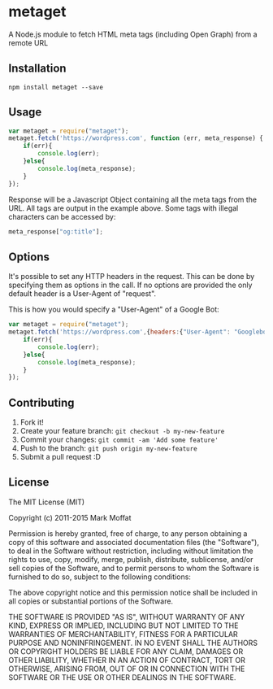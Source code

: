 # metaget

A Node.js module to fetch HTML meta tags (including Open Graph) from a remote URL

## Installation

```
npm install metaget --save
```

## Usage

``` javascript
var metaget = require("metaget");
metaget.fetch('https://wordpress.com', function (err, meta_response) {
	if(err){
		console.log(err);
	}else{
		console.log(meta_response);
	}
});
```

Response will be a Javascript Object containing all the meta tags from the URL. All tags are output in the example above. Some tags with illegal characters can be accessed by:

``` javascript
meta_response["og:title"];
```

## Options

It's possible to set any HTTP headers in the request. This can be done by specifying them as options in the call. If no options are provided the only default header is a User-Agent of "request".

This is how you would specify a "User-Agent" of a Google Bot:

``` javascript
var metaget = require("metaget");
metaget.fetch('https://wordpress.com',{headers:{"User-Agent": "Googlebot"}}, function (err, meta_response) {
	if(err){
		console.log(err);
	}else{
		console.log(meta_response);
	}
});
```



## Contributing

1. Fork it!
2. Create your feature branch: `git checkout -b my-new-feature`
3. Commit your changes: `git commit -am 'Add some feature'`
4. Push to the branch: `git push origin my-new-feature`
5. Submit a pull request :D

## License

The MIT License (MIT)

Copyright (c) 2011-2015 Mark Moffat

Permission is hereby granted, free of charge, to any person obtaining a copy
of this software and associated documentation files (the "Software"), to deal
in the Software without restriction, including without limitation the rights
to use, copy, modify, merge, publish, distribute, sublicense, and/or sell
copies of the Software, and to permit persons to whom the Software is
furnished to do so, subject to the following conditions:

The above copyright notice and this permission notice shall be included in
all copies or substantial portions of the Software.

THE SOFTWARE IS PROVIDED "AS IS", WITHOUT WARRANTY OF ANY KIND, EXPRESS OR
IMPLIED, INCLUDING BUT NOT LIMITED TO THE WARRANTIES OF MERCHANTABILITY,
FITNESS FOR A PARTICULAR PURPOSE AND NONINFRINGEMENT. IN NO EVENT SHALL THE
AUTHORS OR COPYRIGHT HOLDERS BE LIABLE FOR ANY CLAIM, DAMAGES OR OTHER
LIABILITY, WHETHER IN AN ACTION OF CONTRACT, TORT OR OTHERWISE, ARISING FROM,
OUT OF OR IN CONNECTION WITH THE SOFTWARE OR THE USE OR OTHER DEALINGS IN
THE SOFTWARE.
